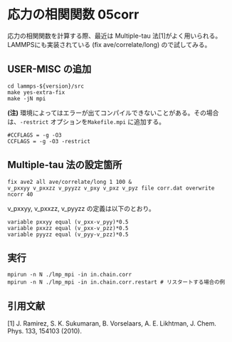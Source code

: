 # 応力の相関関数 05corr

応力の相関関数を計算する際、最近は Multiple-tau 法[1]がよく用いられる。LAMMPSにも実装されている (fix ave/correlate/long) ので試してみる。

## USER-MISC の追加
```
cd lammps-${version}/src
make yes-extra-fix
make -jN mpi
```
**(注)** 環境によってはエラーが出てコンパイルできないことがある。その場合は、`-restrict` オプションを`Makefile.mpi` に追加する。 
```
#CCFLAGS = -g -O3
CCFLAGS = -g -O3 -restrict
```

## Multiple-tau 法の設定箇所
```
fix ave2 all ave/correlate/long 1 100 &
v_pxxyy v_pxxzz v_pyyzz v_pxy v_pxz v_pyz file corr.dat overwrite ncorr 40
```
v_pxxyy, v_pxxzz, v_pyyzz の定義は以下のとおり。
```
variable pxxyy equal (v_pxx-v_pyy)*0.5
variable pxxzz equal (v_pxx-v_pzz)*0.5
variable pyyzz equal (v_pyy-v_pzz)*0.5
```


## 実行
```
mpirun -n N ./lmp_mpi -in in.chain.corr
mpirun -n N ./lmp_mpi -in in.chain.corr.restart # リスタートする場合の例
```

## 引用文献
[1] J. Ramirez, S. K. Sukumaran, B. Vorselaars, A. E. Likhtman, J. Chem. Phys. 133, 154103 (2010).
